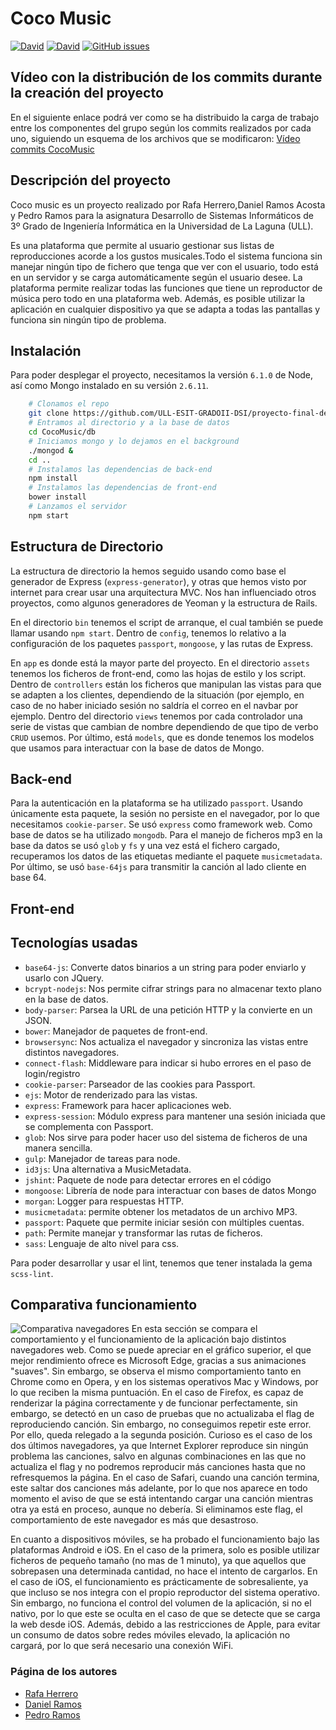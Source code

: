 # Coco Music

[![David](https://img.shields.io/david/Rafaherrero/proyectoDSI.svg?style=flat-square)](https://david-dm.org/Rafaherrero/proyectoDSI#info=dependencies&view=table)
[![David](https://img.shields.io/david/dev/Rafaherrero/proyectoDSI.svg?style=flat-square)](https://david-dm.org/Rafaherrero/proyectoDSI#info=devDependencies&view=table)
[![GitHub issues](https://img.shields.io/github/issues/Rafaherrero/proyectoDSI.svg?style=flat-square)](https://github.com/Rafaherrero/proyectoDSI)

## Vídeo con la distribución de los commits durante la creación del proyecto
En el siguiente enlace podrá ver como se ha distribuido la carga de trabajo entre los componentes del grupo según los commits realizados por cada uno, siguiendo un esquema de los archivos que se modificaron: [Vídeo commits CocoMusic](https://youtu.be/csT7chYobfE)

## Descripción del proyecto
Coco music es un proyecto realizado por Rafa Herrero,Daniel Ramos Acosta y Pedro Ramos para la asignatura Desarrollo de Sistemas Informáticos de 3º Grado de Ingeniería Informática en la Universidad de La Laguna (ULL).

Es una plataforma que permite al usuario gestionar sus listas de reproducciones acorde a los gustos musicales.Todo el sistema funciona sin manejar ningún tipo de fichero que tenga que ver con el usuario, todo está en un servidor y se carga automáticamente según el usuario desee. La plataforma permite realizar todas las funciones que tiene un reproductor de música pero todo en una plataforma web. Además, es posible utilizar la aplicación en cualquier dispositivo ya que se adapta a todas las pantallas y funciona sin ningún tipo de problema.

## Instalación

Para poder desplegar el proyecto, necesitamos la versión `6.1.0` de Node, así como Mongo instalado en su versión `2.6.11`.


```bash
    # Clonamos el repo
    git clone https://github.com/ULL-ESIT-GRADOII-DSI/proyecto-final-de-dsi-rafa-pedro-dani CocoMusic
    # Entramos al directorio y a la base de datos
    cd CocoMusic/db
    # Iniciamos mongo y lo dejamos en el background
    ./mongod &
    cd ..
    # Instalamos las dependencias de back-end
    npm install
    # Instalamos las dependencias de front-end
    bower install
    # Lanzamos el servidor
    npm start
```

## Estructura de Directorio

La estructura de directorio la hemos seguido usando como base el generador de Express (`express-generator`), y otras que hemos visto por internet para crear usar una arquitectura MVC. Nos han influenciado otros proyectos, como algunos generadores de Yeoman y la estructura de Rails.

En el directorio `bin` tenemos el script de arranque, el cual también se puede llamar usando `npm start`. Dentro de `config`, tenemos lo relativo a la configuración de los paquetes `passport`, `mongoose`, y las rutas de Express.

En `app` es donde está la mayor parte del proyecto. En el directorio `assets` tenemos los ficheros de front-end, como las hojas de estilo y los script. Dentro de `controllers` están los ficheros que manipulan las vistas para que se adapten a los clientes, dependiendo de la situación (por ejemplo, en caso de no haber iniciado sesión no saldría el correo en el navbar por ejemplo. Dentro del directorio `views` tenemos por cada controlador una serie de vistas que cambian de nombre dependiendo de que tipo de verbo `CRUD` usemos. Por último, está `models`, que es donde tenemos los modelos que usamos para interactuar con la base de datos de Mongo.


## Back-end
Para la autenticación en la plataforma se ha utilizado `passport`. Usando únicamente esta paquete, la sesión no persiste en el navegador, por lo que necesitamos `cookie-parser`. Se usó `express` como framework web. Como base de datos se ha utilizado `mongodb`. Para el manejo de ficheros mp3 en la base da datos se usó `glob` y `fs` y una vez está el fichero cargado, recuperamos los datos de las etiquetas mediante el paquete `musicmetadata`. Por último, se usó `base-64js` para transmitir la canción al lado cliente en base 64.

## Front-end

## Tecnologías usadas
* `base64-js`: Converte datos binarios a un string para poder enviarlo y usarlo con JQuery.
* `bcrypt-nodejs`: Nos permite cifrar strings para no almacenar texto plano en la base de datos.
* `body-parser`: Parsea la URL de una petición HTTP y la convierte en un JSON.
* `bower`: Manejador de paquetes de front-end.
* `browsersync`: Nos actualiza el navegador y sincroniza las vistas entre distintos navegadores.
* `connect-flash`: Middleware para indicar si hubo errores en el paso de login/registro
* `cookie-parser`: Parseador de las cookies para Passport.
* `ejs`: Motor de renderizado para las vistas.
* `express`: Framework para hacer aplicaciones web.
* `express-session`: Módulo express para mantener una sesión iniciada que se complementa con Passport.
* `glob`: Nos sirve para poder hacer uso del sistema de ficheros de una manera sencilla.
* `gulp`: Manejador de tareas para node.
* `id3js`: Una alternativa a MusicMetadata.
* `jshint`: Paquete de node para detectar errores en el código
* `mongoose`: Librería de node para interactuar con bases de datos Mongo
* `morgan`: Logger para respuestas HTTP. 
* `musicmetadata`: permite obtener los metadatos de un archivo MP3.
* `passport`: Paquete que permite iniciar sesión con múltiples cuentas.
* `path`: Permite manejar y transformar las rutas de ficheros.
* `sass`: Lenguaje de alto nivel para css.

Para poder desarrollar y usar el lint, tenemos que tener instalada la gema `scss-lint`.

## Comparativa funcionamiento
![Comparativa navegadores](recursos_readme/Comparativa_navegadores.jpg)
En esta sección se compara el comportamiento y el funcionamiento de la aplicación bajo distintos navegadores web.
Como se puede apreciar en el gráfico superior, el que mejor rendimiento ofrece es Microsoft Edge, gracias a sus animaciones "suaves". Sin embargo, se observa el mismo comportamiento tanto en Chrome como en Opera, y en los sistemas operativos Mac y Windows, por lo que reciben la misma puntuación.
En el caso de Firefox, es capaz de renderizar la página correctamente y de funcionar perfectamente, sin embargo, se detectó en un caso de pruebas que no actualizaba el flag de reproduciendo canción. Sin embargo, no conseguimos repetir este error. Por ello, queda relegado a la segunda posición.
Curioso es el caso de los dos últimos navegadores, ya que Internet Explorer reproduce sin ningún problema las canciones, salvo en algunas combinaciones en las que no actualiza el flag y no podremos reproducir más canciones hasta que no refresquemos la página. En el caso de Safari, cuando una canción termina, este saltar dos canciones más adelante, por lo que nos aparece en todo momento el aviso de que se está intentando cargar una canción mientras otra ya está en proceso, aunque no debería. Si eliminamos este flag, el comportamiento de este navegador es más que desastroso.

En cuanto a dispositivos móviles, se ha probado el funcionamiento bajo las plataformas Android e iOS. En el caso de la primera, solo es posible utilizar ficheros de pequeño tamaño (no mas de 1 minuto), ya que aquellos que sobrepasen una determinada cantidad, no hace el intento de cargarlos. En el caso de iOS, el funcionamiento es prácticamente de sobresaliente, ya que incluso se nos integra con el propio reproductor del sistema operativo. Sin embargo, no funciona el control del volumen de la aplicación, si no el nativo, por lo que este se oculta en el caso de que se detecte que se carga la web desde iOS. Además, debido a las restricciones de Apple, para evitar un consumo de datos sobre redes móviles elevado, la aplicación no cargará, por lo que será necesario una conexión WiFi.

### Página de los autores

* [Rafa Herrero](http://rafaherrero.github.io/)
* [Daniel Ramos](http://danielramosacosta.github.io/#/)
* [Pedro Ramos](http://alu0100505078.github.io/)
